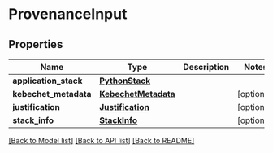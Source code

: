 # ProvenanceInput

## Properties
Name | Type | Description | Notes
------------ | ------------- | ------------- | -------------
**application_stack** | [**PythonStack**](PythonStack.md) |  |
**kebechet_metadata** | [**KebechetMetadata**](KebechetMetadata.md) |  | [optional]
**justification** | [**Justification**](Justification.md) |  | [optional]
**stack_info** | [**StackInfo**](StackInfo.md) |  | [optional]

[[Back to Model list]](../README.md#documentation-for-models) [[Back to API list]](../README.md#documentation-for-api-endpoints) [[Back to README]](../README.md)

